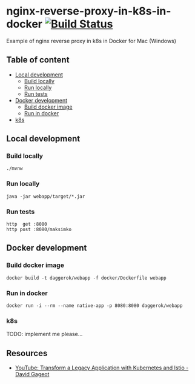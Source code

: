 # nginx-reverse-proxy-in-k8s-in-docker [![Build Status](https://travis-ci.org/daggerok/nginx-reverse-proxy-in-k8s-in-docker.svg?branch=master)](https://travis-ci.org/daggerok/nginx-reverse-proxy-in-k8s-in-docker)
Example of nginx reverse proxy in k8s in Docker for Mac (Windows)

## Table of content

* [Local development](#local-development)
  - [Build locally](#build-locally)
  - [Run locally](#run-locally)
  - [Run tests](#run-tests)
* [Docker development](#docker-development)
  - [Build docker image](#build-docker-image)
  - [Run in docker](#run-in-docker)
* [k8s](#k8s)

## Local development

### Build locally

```shell script
./mvnw
```

### Run locally

```shell script
java -jar webapp/target/*.jar
```

### Run tests

```shell script
http  get :8080
http post :8080/maksimko
```

## Docker development

### Build docker image

```shell script
docker build -t daggerok/webapp -f docker/Dockerfile webapp
```

### Run in docker

```shell script
docker run -i --rm --name native-app -p 8080:8080 daggerok/webapp
```

### k8s

TODO: implement me please...

## Resources

* [YouTube: Transform a Legacy Application with Kubernetes and Istio - David Gageot](https://www.youtube.com/watch?v=6jBetJgluEE&list=UUCBVCTuk6uJrN3iFV_3vurg&index=5)
